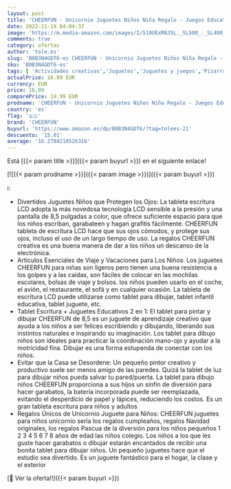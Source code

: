 ```yaml
---
layout: post
title: 'CHEERFUN - Unicornio Juguetes Niños Niña Regalo - Juegos Educativos Juguetes Originales Ideas Regalo Niña 2 3 4 5 6+ Años Navidad Cumpleaños  Aprender Dibujar Digital Tablet Escritura LCD Pizarra Magica Infantil'
date: 2022-11-18 04:04:37
image: 'https://m.media-amazon.com/images/I/519UExM8J5L._SL500_._SL400_.jpg'
comments: true
category: ofertas
author: 'tole.es'
slug: 'B0B3N4GDT6-es CHEERFUN - Unicornio Juguetes Niños Niña Regalo - Juegos...'
sku: 'B0B3N4GDT6-es'
tags: [ 'Actividades creativas','Juguetes','Juguetes y juegos','Pizarras mágicas para niños','Pizarras para niños','cheerfun','navidad','🇪🇸', ]
actualPrice: 16.99 EUR
currency: EUR
price: 16.99
comparePrice: 19.99 EUR
prodname: 'CHEERFUN - Unicornio Juguetes Niños Niña Regalo - Juegos Educativos Juguetes Originales Ideas Regalo Niña 2 3 4 5 6+ Años Navidad Cumpleaños  Aprender Dibujar Digital Tablet Escritura LCD Pizarra Magica Infantil'
country: 'es'
flag: '🇪🇸'
brand: 'CHEERFUN'
buyurl: 'https://www.amazon.es/dp/B0B3N4GDT6/?tag=tolees-21'
descuento: '15.01'
average: '16.2784210526316'
---
```


Está [{{< param title >}}]({{< param buyurl >}}) en el siguiente enlace!

[![{{< param prodname >}}]({{< param image >}})]({{< param buyurl >}})

ℹ️:

- Divertidos Juguetes Niños que Protegen los Ojos: La tableta escritura LCD adopta la más novedosa tecnología LCD sensible a la presión y una pantalla de 8,5 pulgadas a color, que ofrece suficiente espacio para que los niños escriban, garabateen y hagan grafitis fácilmente. CHEERFUN tableta de escritura LCD hace que sus ojos cómodos, y protege sus ojos, incluso el uso de un largo tiempo de uso. La regalos CHEERFUN creativa es una buena manera de dar a los niños un descanso de la electrónica.
- Artículos Esenciales de Viaje y Vacaciones para Los Niños: Los juguetes CHEERFUN para niñas son ligeros pero tienen una buena resistencia a los golpes y a las caídas, son fáciles de colocar en las mochilas escolares, bolsas de viaje y bolsos. los niños pueden usarlo en el coche, el avión, el restaurante, el sofá y en cualquier ocasión. La tableta de escritura LCD puede utilizarse como tablet para dibujar, tablet infantil educativa, tablet juguete, etc.
- Tablet Escritura + Juguetes Educativos 2 en 1: El tablet para pintar y dibujar CHEERFUN de 8,5 es un juguete de aprendizaje creativo que ayuda a los niños a ser felices escribiendo y dibujando, liberando sus instintos naturales e inspirando su imaginación. Los tablet para dibujo niños son ideales para practicar la coordinación mano-ojo y ayudar a la motricidad fina. Dibujar es una forma estupenda de conectar con los niños.
- Evitar que la Casa se Desordene: Un pequeño pintor creativo y productivo suele ser menos amigo de las paredes. Quizá la tablet de luz para dibujar niños pueda salvar tu pared/puerta. La tablet para dibujo niños CHEERFUN proporciona a sus hijos un sinfín de diversión para hacer garabatos, la batería incorporada puede ser reemplazada, evitando el desperdicio de papel y lápices, reduciendo los costos. Es un gran tableta escritura para niños y adultos
- Regalos Únicos de Unicornio Juguete para Niños: CHEERFUN juguetes para niños unicornio sería los regalos cumpleaños, regalos Navidad originales, los regalos Pascua de la diversión para los niños pequeños 1 2 3 4 5 6 7 8 años de edad las niños colegio. Los niños a los que les guste hacer garabatos o dibujar estarán encantados de recibir una bonita tablet para dibujar niños. Un pequeño juguetes hace que el estudio sea divertido. Es un juguete fantástico para el hogar, la clase y el exterior

[🛒 Ver la oferta!!]({{< param buyurl >}})
